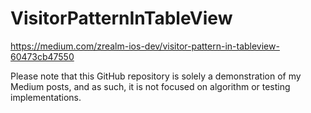 # VisitorPatternInTableView

https://medium.com/zrealm-ios-dev/visitor-pattern-in-tableview-60473cb47550

Please note that this GitHub repository is solely a demonstration of my Medium posts, and as such, it is not focused on algorithm or testing implementations.
